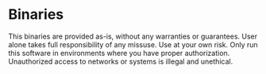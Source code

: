 # Binaries
This binaries are provided as-is, without any warranties or guarantees. User alone takes full responsibility of any missuse.
Use at your own risk. Only run this software in environments where you have proper authorization.
Unauthorized access to networks or systems is illegal and unethical.
